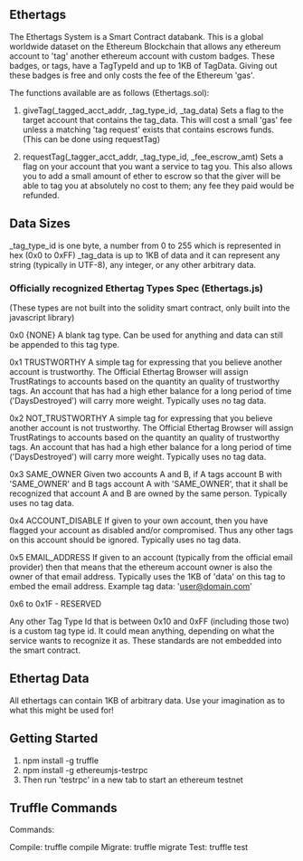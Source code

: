 
## Ethertags

The Ethertags System is a Smart Contract databank.  This is a global worldwide dataset on the Ethereum Blockchain that allows any ethereum account to 'tag' another ethereum account with custom badges. These badges, or tags, have a TagTypeId and up to 1KB of TagData.  Giving out these badges is free and only costs the fee of the Ethereum 'gas'.

 The functions available are as follows (Ethertags.sol):  

1. giveTag(_tagged_acct_addr, _tag_type_id, _tag_data)
  Sets a flag to the target account that contains the tag_data.  This will cost a small 'gas' fee unless a matching 'tag request' exists that contains escrows funds.  (This can be done using requestTag)

2. requestTag(_tagger_acct_addr, _tag_type_id, _fee_escrow_amt)
  Sets a flag on your account that you want a service to tag you.  This also allows you to add a small amount of ether to escrow so that the giver will be able to tag you at absolutely no cost to them; any fee they paid would be refunded.




## Data Sizes

_tag_type_id is one byte, a number from 0 to 255 which is represented in hex (0x0 to 0xFF)
_tag_data is up to 1KB of data and it can represent any string (typically in UTF-8), any integer, or any other arbitrary data.


### Officially recognized Ethertag Types Spec (Ethertags.js)
(These types are not built into the solidity smart contract, only built into the javascript library)

0x0 {NONE}
  A blank tag type.  Can be used for anything and data can still be appended to this tag type.

0x1 TRUSTWORTHY
  A simple tag for expressing that you believe another account is trustworthy.  The Official Ethertag Browser will assign TrustRatings to accounts based on the quantity an quality of trustworthy tags.  An account that has had a high ether balance for a long period of time ('DaysDestroyed') will carry more weight.   Typically uses no tag data.

0x2 NOT_TRUSTWORTHY
    A simple tag for expressing that you believe another account is not trustworthy.  The Official Ethertag Browser will assign TrustRatings to accounts based on the quantity an quality of trustworthy tags.  An account that has had a high ether balance for a long period of time ('DaysDestroyed') will carry more weight.     Typically uses no tag data.

0x3 SAME_OWNER
  Given two accounts A and B, if A tags account B with 'SAME_OWNER' and B tags account A with 'SAME_OWNER', that it shall be recognized that account A and B are owned by the same person. Typically uses no tag data.

0x4 ACCOUNT_DISABLE
    If given to your own account, then you have flagged your account as disabled and/or compromised.  Thus any other tags on this account should be ignored. Typically uses no tag data.

0x5 EMAIL_ADDRESS
    If given to an account (typically from the official email provider) then that means that the ethereum account owner is also the owner of that email address.  Typically uses the 1KB of 'data' on this tag to embed the email address.  Example tag data: 'user@domain.com'

0x6 to 0x1F - RESERVED

Any other Tag Type Id that is between 0x10 and 0xFF (including those two) is a custom tag type id.  It could mean anything, depending on what the service wants to recognize it as.  These standards are not embedded into the smart contract.  


## Ethertag Data
 All ethertags can contain 1KB of arbitrary data.  Use your imagination as to what this might be used for!


## Getting Started
1. npm install -g truffle
2. npm install -g ethereumjs-testrpc
3. Then run 'testrpc' in a new tab to start an ethereum testnet




## Truffle Commands

Commands:

  Compile: truffle compile
  Migrate: truffle migrate
  Test:    truffle test

